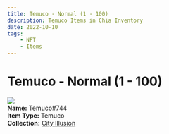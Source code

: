 ```yaml
---
title: Temuco - Normal (1 - 100)
description: Temuco Items in Chia Inventory
date: 2022-10-10
tags:
    - NFT
    - Items
---
```


# Temuco - Normal (1 - 100)
<div class="item_thumbnail">
<img loading="lazy" src="https://vhpfucpb6dqh2yzuyd336llx3abcm4zxoetrwcliy7mdi223ae.arweave.net/qd5aCeHw4H1jNMD3vy132AImczdxJxsJa-MfYNGtbAY"><br/>
<div><strong>Name:</strong> Temuco#744</div>
<div><strong>Item Type:</strong> Temuco</div>
<div><strong>Collection:</strong> <a href="https://www.spacescan.io/xch/nft/collection/col1lend2dcn558km4wcwta4xnkfv3xpcmlp9kyt0m909emvfxechlyqdl5ndg">City Illusion</a></div>
</div>


